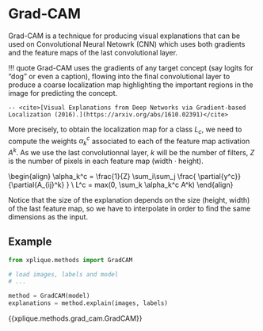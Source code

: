 # Grad-CAM

Grad-CAM is a technique for producing visual explanations that can be used on Convolutional Neural
Netowrk (CNN) which uses both gradients and the feature maps of the last convolutional layer. 

!!! quote
    Grad-CAM uses the gradients of any target concept (say logits for “dog” or even a caption), flowing 
    into the final convolutional layer to produce a coarse localization map highlighting the important 
    regions in the image for predicting the concept.
    
    -- <cite>[Visual Explanations from Deep Networks via Gradient-based Localization (2016).](https://arxiv.org/abs/1610.02391)</cite>

More precisely, to obtain the localization map for a class $L_c$, we need to compute the weights
$\alpha_k^c$ associated to each of the feature map activation $A^k$. As we use the last 
convolutionnal layer, $k$ will be the number of filters, $Z$ is the number of pixels in each feature
map (width $\cdot$ height).

\begin{align}
 \alpha_k^c = \frac{1}{Z} \sum_i\sum_j \frac{ \partial{y^c}} {\partial{A_{ij}^k} } \\
 L^c = max(0, \sum_k \alpha_k^c A^k) 
\end{align}

Notice that the size of the explanation depends on the size (height, width) of the last feature map, 
so we have to interpolate in order to find the same dimensions as the input.

## Example

```python
from xplique.methods import GradCAM

# load images, labels and model
# ...

method = GradCAM(model)
explanations = method.explain(images, labels)
```

{{xplique.methods.grad_cam.GradCAM}}

[^1]: [Visual Explanations from Deep Networks via Gradient-based Localization (2016).](https://arxiv.org/abs/1610.02391)